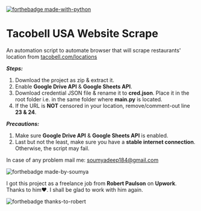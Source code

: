 [![forthebadge made-with-python](http://ForTheBadge.com/images/badges/made-with-python.svg)](https://www.python.org/)

# Tacobell USA Website Scrape
An automation script to automate browser that will scrape restaurants' location from <a href='https://tacobell.com/locations'>tacobell.com/locations</a>

***Steps:***
1. Download the project as zip & extract it.
2. Enable **Google Drive API** & **Google Sheets API**.
3. Download credential JSON file & rename it to **cred.json**. Place it in the root folder i.e. in the same folder where **main.py** is located.
4. If the URL is **NOT** censored in your location, remove/comment-out line **23 & 24**.

***Precautions:***
1. Make sure **Google Drive API** & **Google Sheets API** is enabled.
2. Last but not the least, make sure you have a **stable internet connection**. Otherwise, the script may fail.

In case of any problem mail me: <a href="mailto:soumyadeep184@gmail.com">soumyadeep184@gmail.com</a> 

![forthebadge made-by-soumya](https://img.shields.io/badge/CREATED_BY-SOUMYA-blue)

I got this project as a freelance job from **Robert Paulson** on **Upwork**. Thanks to him❤. I shall be glad to work with him again.

![forthebadge thanks-to-robert](https://img.shields.io/badge/THANKS_TO-ROBERT-brightgreen)

